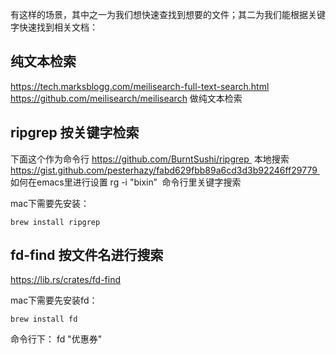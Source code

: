 有这样的场景，其中之一为我们想快速查找到想要的文件；其二为我们能根据关键字快速找到相关文档：

## 纯文本检索
https://tech.marksblogg.com/meilisearch-full-text-search.html
https://github.com/meilisearch/meilisearch 做纯文本检索

## ripgrep 按关键字检索
下面这个作为命令行
https://github.com/BurntSushi/ripgrep  本地搜索
https://gist.github.com/pesterhazy/fabd629fbb89a6cd3d3b92246ff29779  如何在emacs里进行设置
rg -i "bixin”  命令行里关键字搜索

mac下需要先安装：

```shell
brew install ripgrep
```


## fd-find 按文件名进行搜索
https://lib.rs/crates/fd-find

mac下需要先安装fd：

```shell
brew install fd
```

命令行下：
fd "优惠券"
